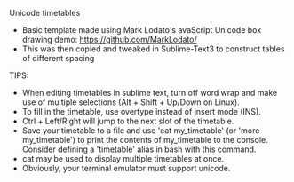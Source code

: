 Unicode timetables

- Basic template made using Mark Lodato's avaScript Unicode box drawing demo:  https://github.com/MarkLodato/
- This was then copied and tweaked in Sublime-Text3 to construct tables of different spacing

TIPS:
- When editing timetables in sublime text, turn off word wrap and make use of multiple selections
(Alt + Shift + Up/Down on Linux). 
- To fill in the timetable, use overtype instead of insert mode (INS).
- Ctrl + Left/Right will jump to the next slot of the timetable.
- Save your timetable to a file and use 'cat my_timetable' (or 'more my_timetable') to print the contents of my_timetable to the console. Consider defining a 'timetable' alias in bash with this command.
- cat may be used to display multiple timetables at once.
- Obviously, your terminal emulator must support unicode.